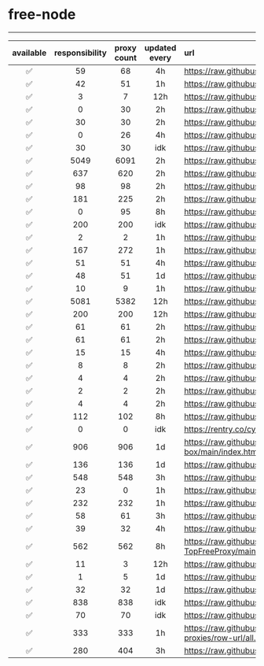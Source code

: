 # free-node

---

| available | responsibility | proxy count | updated every | url |
|:---------:|:--------------:|:-------------:|:-------------:|:----|
| ✅ | 59 | 68 | 4h | https://raw.githubusercontent.com/ALIILAPRO/v2rayNG-Config/main/sub.txt |
| ✅ | 42 | 51 | 1h | https://raw.githubusercontent.com/aiboboxx/v2rayfree/main/v2 |
| ✅ | 3 | 7 | 12h | https://raw.githubusercontent.com/mahsanet/MahsaFreeConfig/refs/heads/main/mtn/sub_1.txt |
| ✅ | 0 | 30 | 2h | https://raw.githubusercontent.com/mahsanet/MahsaFreeConfig/refs/heads/main/mtn/sub_2.txt |
| ✅ | 30 | 30 | 2h | https://raw.githubusercontent.com/mahsanet/MahsaFreeConfig/refs/heads/main/mtn/sub_3.txt |
| ✅ | 0 | 26 | 4h | https://raw.githubusercontent.com/mahsanet/MahsaFreeConfig/refs/heads/main/mtn/sub_4.txt |
| ✅ | 30 | 30 | idk | https://raw.githubusercontent.com/yebekhe/vpn-fail/refs/heads/main/sub-link |
| ✅ | 5049 | 6091 | 2h | https://raw.githubusercontent.com/Surfboardv2ray/TGParse/main/splitted/mixed |
| ✅ | 637 | 620 | 2h | https://raw.githubusercontent.com/itsyebekhe/PSG/main/lite/subscriptions/xray/normal/mix |
| ✅ | 98 | 98 | 2h | https://raw.githubusercontent.com/HosseinKoofi/GO_V2rayCollector/main/mixed_iran.txt |
| ✅ | 181 | 225 | 2h | https://raw.githubusercontent.com/arshiacomplus/v2rayExtractor/refs/heads/main/mix/sub.html |
| ✅ | 0 | 95 | 8h | https://raw.githubusercontent.com/Rayan-Config/C-Sub/refs/heads/main/configs/proxy.txt |
| ✅ | 200 | 200 | idk | https://raw.githubusercontent.com/mahdibland/ShadowsocksAggregator/master/Eternity.txt |
| ✅ | 2 | 2 | 1h | https://raw.githubusercontent.com/Everyday-VPN/Everyday-VPN/main/subscription/main.txt |
| ✅ | 167 | 272 | 1h | https://raw.githubusercontent.com/MahsaNetConfigTopic/config/refs/heads/main/xray_final.txt |
| ✅ | 51 | 51 | 4h | https://raw.githubusercontent.com/wrfree/free/main/README.md |
| ✅ | 48 | 51 | 1d | https://raw.githubusercontent.com/aiboboxx/v2rayfree/main/README.md |
| ✅ | 10 | 9 | 1h | https://raw.githubusercontent.com/Pawdroid/Free-servers/main/sub |
| ✅ | 5081 | 5382 | 12h | https://raw.githubusercontent.com/mahdibland/V2RayAggregator/master/sub/sub_merge_base64.txt |
| ✅ | 200 | 200 | 12h | https://raw.githubusercontent.com/mahdibland/V2RayAggregator/master/Eternity |
| ✅ | 61 | 61 | 2h | https://raw.githubusercontent.com/mahdibland/V2RayAggregator/master/sub/airport_merge_base64.txt |
| ✅ | 61 | 61 | 2h | https://raw.githubusercontent.com/mahdibland/V2RayAggregator/master/EternityAir |
| ✅ | 15 | 15 | 4h | https://raw.githubusercontent.com/freefq/free/master/v2 |
| ✅ | 8 | 8 | 2h | https://raw.githubusercontent.com/learnhard-cn/free_proxy_ss/main/free |
| ✅ | 4 | 4 | 2h | https://raw.githubusercontent.com/learnhard-cn/free_proxy_ss/main/ss/sssub |
| ✅ | 2 | 2 | 2h | https://raw.githubusercontent.com/learnhard-cn/free_proxy_ss/main/ssr/ssrsub |
| ✅ | 4 | 4 | 2h | https://raw.githubusercontent.com/learnhard-cn/free_proxy_ss/main/v2ray/v2raysub |
| ✅ | 112 | 102 | 8h | https://raw.githubusercontent.com/mfuu/v2ray/master/v2ray |
| ✅ | 0 | 0 | idk | https://rentry.co/cyru55/raw |
| ✅ | 906 | 906 | 1d | https://raw.githubusercontent.com/AlienVPN402/AlienVPN402-subscribe-servers-sing-box/main/index.html |
| ✅ | 136 | 136 | 1d | https://raw.githubusercontent.com/LonUp/NodeList/main/V2RAY/Latest_base64.txt |
| ✅ | 548 | 548 | 3h | https://raw.githubusercontent.com/w1770946466/Auto_proxy/main/Long_term_subscription_num |
| ✅ | 23 | 0 | 1h | https://raw.githubusercontent.com/a2470982985/getNode/main/v2ray.txt |
| ✅ | 232 | 232 | 1h | https://raw.githubusercontent.com/ZywChannel/free/main/sub |
| ✅ | 58 | 61 | 3h | https://raw.githubusercontent.com/peasoft/NoMoreWalls/master/list.txt |
| ✅ | 39 | 32 | 4h | https://raw.githubusercontent.com/ts-sf/fly/main/v2 |
| ✅ | 562 | 562 | 8h | https://raw.githubusercontent.com/WilliamStar007/ClashX-V2Ray-TopFreeProxy/main/combine/v2ray.config.txt |
| ✅ | 11 | 3 | 12h | https://raw.githubusercontent.com/HakurouKen/free-node/main/public |
| ✅ | 1 | 5 | 1d | https://raw.githubusercontent.com/ermaozi/get_subscribe/main/subscribe/v2ray.txt |
| ✅ | 32 | 32 | 1d | https://raw.githubusercontent.com/ermaozi01/free_clash_vpn/main/subscribe/v2ray.txt |
| ✅ | 838 | 838 | idk | https://raw.githubusercontent.com/mostafasadeghifar/v2ray-config/main/config_file.txt |
| ✅ | 70 | 70 | idk | https://raw.githubusercontent.com/Ashkan-m/v2ray/main/Sub.txt |
| ✅ | 333 | 333 | 1h | https://raw.githubusercontent.com/MrMohebi/xray-proxy-grabber-telegram/master/collected-proxies/row-url/all.txt |
| ✅ | 280 | 404 | 3h | https://raw.githubusercontent.com/xiaoji235/airport-free/refs/heads/main/v2ray.txt |
